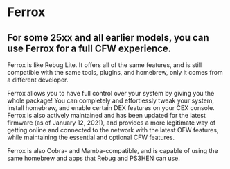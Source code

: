 # Ferrox

## For some 25xx and all earlier models, you can use Ferrox for a full CFW experience.

Ferrox is like Rebug Lite. It offers all of the same features, and is still compatible with the same tools, plugins, and homebrew, only it comes from a different developer.

Ferrox allows you to have full control over your system by giving you the whole package! You can completely and effortlessly tweak your system, install homebrew, and enable certain DEX features on your CEX console. Ferrox is also actively maintained and has been updated for the latest firmware (as of January 12, 2021), and provides a more legitimate way of getting online and connected to the network with the latest OFW features, while maintaining the essential and optional CFW features.

Ferrox is also Cobra- and Mamba-compatible, and is capable of using the same homebrew and apps that Rebug and PS3HEN can use.

